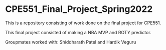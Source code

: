 # CPE551_Final_Project_Spring2022
This is a repository consisting of work done on the final project for CPE551.

This final project consisted of making a NBA MVP and ROTY predictor.

Groupmates worked with: Shiddharath Patel and Hardik Veguru
